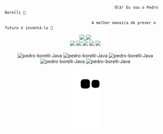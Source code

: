                                                     Olá! Eu sou o Pedro Borelli 🍄

                                          A melhor maneira de prever o futuro é inventá-lo 🍁

<div align="center">
  <a href="https://github.com/pedro-borelli">
  <img height = "180em" src = "https://github-readme-stats.vercel.app/api?username=pedro-borelli&show_icons=true&theme=dark&include_all_commits=true&count_private=true"/>
  <img height = "180em" src = "https://github-readme-stats.vercel.app/api/top-langs/?username=pedro-borelli&layout=compact&langs_count=7&theme=dark">
</div>
  
<div align="center"> 
<a href="https://www.facebook.com/pedroluiz.borellisantos/"target="_blank"><img src="https://img.shields.io/badge/Facebook-1877F2?style=for-the-badge&logo=facebook&logoColor=white"target="_blank"></a>  
<a href="https://www.instagram.com/borelli_pedro/"target="_blank"><img src="https://img.shields.io/badge/Instagram-E4405F?style=for-the-badge&logo=instagram&logoColor=white"target="_blank"></a>
<a href="kingkobra#6241"target="_blank"><img src="https://img.shields.io/badge/Discord-7289DA?style=for-the-badge&logo=discord&logoColor=white"target="_blank"></a>
<a href="https://mail.google.com/mail/u/0/?tab=rm&ogbl#inbox"><img src="https://img.shields.io/badge/-Gmail-%23333?style=for-the-badge&logo=gmail&logoColor=white"target="_blank"></a> 
<a href="https://www.linkedin.com/in/pedro-borelli-9a64231b9/" target="_blank"><img src ="https://img.shields.io/badge/LinkedIn-0077B5?style=for-the-badge&logo=linkedin&logoColor=white"target="_blank"></a> 
</div> 
   
<div align="center" style="display: inline_block"><br>
  <img align="center" alt="pedro-borelli-Java" height="30" width="40" src="https://cdn.jsdelivr.net/gh/devicons/devicon/icons/java/java-original-wordmark.svg"/>
  <img align="center" alt="pedro-borelli-Java" height="30" width="40" src="https://cdn.jsdelivr.net/gh/devicons/devicon/icons/spring/spring-original.svg"/>
  <img align="center" alt="pedro-borelli-Java" height="30" width="40" src="https://cdn.jsdelivr.net/gh/devicons/devicon/icons/xd/xd-line.svg"/>
  <img align="center" alt="pedro-borelli-Java" height="30" width="40" src="https://cdn.jsdelivr.net/gh/devicons/devicon/icons/vscode/vscode-original.svg"/>
  <img align="center" alt="pedro-borelli-Java" height="30" width="40" src="https://cdn.jsdelivr.net/gh/devicons/devicon/icons/angularjs/angularjs-plain.svg"/>
  
  ![Snake animation](https://github.com/pedro-borelli/pedro-borelli/blob/output/github-contribution-grid-snake.svg)
 
</div>
 

  
   
  
 
  
